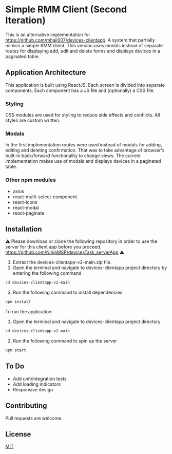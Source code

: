 # Simple RMM Client (Second Iteration) 

This is an alternative implementation for <https://github.com/mhaji007/devices-clientapp>. A system that partially mimics a simple RMM client. This version uses modals instead of separate routes for displaying add, edit and delete forms and displays devices in a paginated table.

## Application Architecture
This application is built using ReactJS. Each screen is divided into separate components. Each component has a JS file and (optionally) a CSS file. 

### Styling
CSS modules are used for styling to reduce side effects and conflicts. All styles are custom written.

### Modals
In the first implementation routes were used instead of modals for adding, editing and deleting confirmation. That was to take advantage of browser's built-in back/forward functionality to change views. The current implementation makes use of modals and displays devices in a paginated table.

### Other npm modules
*	axios
*	react-multi-select-component
*	react-icons
*	react-modal
*	react-paginate

## Installation
⚠️ 
Please download or clone the following repository in order to use the server for this client app before you proceed. <https://github.com/NinjaMSP/devicesTask_serverApp>
⚠️

1.	Extract the devices-clientapp-v2-main.zip file.  
2.	Open the terminal and navigate to devices-clientapp project directory by entering the following command


```bash
cd devices-clientapp-v2-main
```
3.	Run the following command to install dependencies 

```bash
npm install 
```

To run the application: 

1.	Open the terminal and navigate to devices-clientapp project directory 
```bash
cd devices-clientapp-v2-main
```
2.	Run the following command to spin up the server
```bash
npm start 
```

## To Do
* Add unit/integration tests
* Add loading indicators
* Responsive design

## Contributing
Pull requests are welcome.

## License
[MIT](https://choosealicense.com/licenses/mit/)

